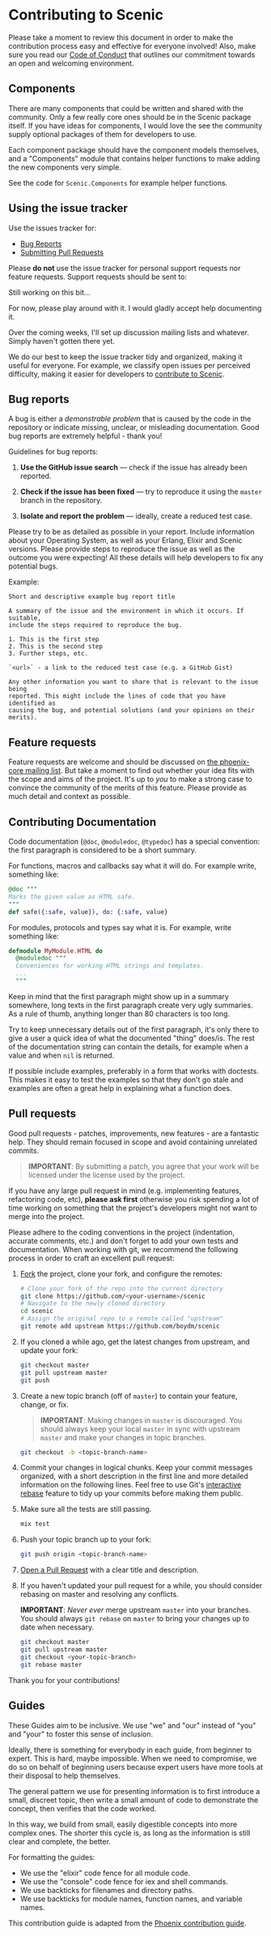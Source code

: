 # Contributing to Scenic

Please take a moment to review this document in order to make the contribution
process easy and effective for everyone involved! Also, make sure you read our
[Code of Conduct](CODE_OF_CONDUCT.md) that outlines our commitment towards an
open and welcoming environment.

## Components

There are many components that could be written and shared with the community.
Only a few really core ones should be in the Scenic package itself. If you have
ideas for components, I would love the see the community supply optional
packages of them for developers to use.

Each component package should have the component models themselves, and a
"Components" module that contains helper functions to make adding the new
components very simple.

See the code for `Scenic.Components` for example helper functions.

## Using the issue tracker

Use the issues tracker for:

* [Bug Reports](#bug-reports)
* [Submitting Pull Requests](#pull-requests)

Please **do not** use the issue tracker for personal support requests nor
feature requests. Support requests should be sent to:

Still working on this bit...

For now, please play around with it. I would gladly accept help documenting it.

Over the coming weeks, I'll set up discussion mailing lists and whatever. Simply
haven't gotten there yet.


We do our best to keep the issue tracker tidy and organized, making it useful
for everyone. For example, we classify open issues per perceived difficulty,
making it easier for developers to [contribute to Scenic](#pull-requests).

## Bug reports

A bug is either a _demonstrable problem_ that is caused by the code in the
repository or indicate missing, unclear, or misleading documentation. Good bug
reports are extremely helpful - thank you!

Guidelines for bug reports:

1. **Use the GitHub issue search** &mdash; check if the issue has already been
   reported.

2. **Check if the issue has been fixed** &mdash; try to reproduce it using the
   `master` branch in the repository.

3. **Isolate and report the problem** &mdash; ideally, create a reduced test
   case.

Please try to be as detailed as possible in your report. Include information
about your Operating System, as well as your Erlang, Elixir and Scenic versions.
Please provide steps to reproduce the issue as well as the outcome you were
expecting! All these details will help developers to fix any potential bugs.

Example:

```text
Short and descriptive example bug report title

A summary of the issue and the environment in which it occurs. If suitable,
include the steps required to reproduce the bug.

1. This is the first step
2. This is the second step
3. Further steps, etc.

`<url>` - a link to the reduced test case (e.g. a GitHub Gist)

Any other information you want to share that is relevant to the issue being
reported. This might include the lines of code that you have identified as
causing the bug, and potential solutions (and your opinions on their merits).
```

## Feature requests

Feature requests are welcome and should be discussed on [the phoenix-core
mailing list](http://groups.google.com/group/phoenix-core). But take a moment to
find out whether your idea fits with the scope and aims of the project. It's up
to *you* to make a strong case to convince the community of the merits of this
feature. Please provide as much detail and context as possible.

## Contributing Documentation

Code documentation (`@doc`, `@moduledoc`, `@typedoc`) has a special convention:
the first paragraph is considered to be a short summary.

For functions, macros and callbacks say what it will do. For example write,
something like:

```elixir
@doc """
Marks the given value as HTML safe.
"""
def safe({:safe, value}), do: {:safe, value}
```

For modules, protocols and types say what it is. For example, write something
like:

```elixir
defmodule MyModule.HTML do
  @moduledoc """
  Conveniences for working HTML strings and templates.
  ...
  """
```

Keep in mind that the first paragraph might show up in a summary somewhere, long
texts in the first paragraph create very ugly summaries. As a rule of thumb,
anything longer than 80 characters is too long.

Try to keep unnecessary details out of the first paragraph, it's only there to
give a user a quick idea of what the documented "thing" does/is. The rest of the
documentation string can contain the details, for example when a value and when
`nil` is returned.

If possible include examples, preferably in a form that works with doctests.
This makes it easy to test the examples so that they don't go stale and examples
are often a great help in explaining what a function does.

## Pull requests

Good pull requests - patches, improvements, new features - are a fantastic help.
They should remain focused in scope and avoid containing unrelated commits.

> **IMPORTANT**: By submitting a patch, you agree that your work will be licensed
under the license used by the project.

If you have any large pull request in mind (e.g. implementing features,
refactoring code, etc), **please ask first** otherwise you risk spending a lot
of time working on something that the project's developers might not want to
merge into the project.

Please adhere to the coding conventions in the project (indentation, accurate
comments, etc.) and don't forget to add your own tests and documentation. When
working with git, we recommend the following process in order to craft an
excellent pull request:

1. [Fork](https://help.github.com/articles/fork-a-repo/) the project, clone your
   fork, and configure the remotes:

   ```bash
   # Clone your fork of the repo into the current directory
   git clone https://github.com/<your-username>/scenic
   # Navigate to the newly cloned directory
   cd scenic
   # Assign the original repo to a remote called "upstream"
   git remote add upstream https://github.com/boydm/scenic
   ```

2. If you cloned a while ago, get the latest changes from upstream, and update
   your fork:

   ```bash
   git checkout master
   git pull upstream master
   git push
   ```

3. Create a new topic branch (off of `master`) to contain your feature, change,
   or fix.

   > **IMPORTANT**: Making changes in `master` is discouraged. You should always keep your local `master` in sync with upstream `master` and make your changes in topic branches.

   ```bash
   git checkout -b <topic-branch-name>
   ```

4. Commit your changes in logical chunks. Keep your commit messages organized,
   with a short description in the first line and more detailed information on
   the following lines. Feel free to use Git's [interactive
   rebase](https://help.github.com/articles/about-git-rebase/) feature to tidy
   up your commits before making them public.

5. Make sure all the tests are still passing.

   ```bash
   mix test
   ```

6. Push your topic branch up to your fork:

   ```bash
   git push origin <topic-branch-name>
   ```

7. [Open a Pull Request](https://help.github.com/articles/about-pull-requests/)
    with a clear title and description.

8. If you haven't updated your pull request for a while, you should consider
   rebasing on master and resolving any conflicts.

   **IMPORTANT**: _Never ever_ merge upstream `master` into your branches. You
   should always `git rebase` on `master` to bring your changes up to date when
   necessary.

   ```bash
   git checkout master
   git pull upstream master
   git checkout <your-topic-branch>
   git rebase master
   ```

Thank you for your contributions!

## Guides

These Guides aim to be inclusive. We use "we" and "our" instead of "you" and
"your" to foster this sense of inclusion.

Ideally, there is something for everybody in each guide, from beginner to expert.
This is hard, maybe impossible. When we need to compromise, we do so on behalf
of beginning users because expert users have more tools at their disposal to
help themselves.

The general pattern we use for presenting information is to first introduce a
small, discreet topic, then write a small amount of code to demonstrate the
concept, then verifies that the code worked.

In this way, we build from small, easily digestible concepts into more complex
ones. The shorter this cycle is, as long as the information is still clear and
complete, the better.

For formatting the guides:

* We use the "elixir" code fence for all module code.
* We use the "console" code fence for iex and shell commands.
* We use backticks for filenames and directory paths.
* We use backticks for module names, function names, and variable names.

This contribution guide is adapted from the [Phoenix contribution
guide](https://github.com/phoenixframework/phoenix/blob/master/CONTRIBUTING.md).